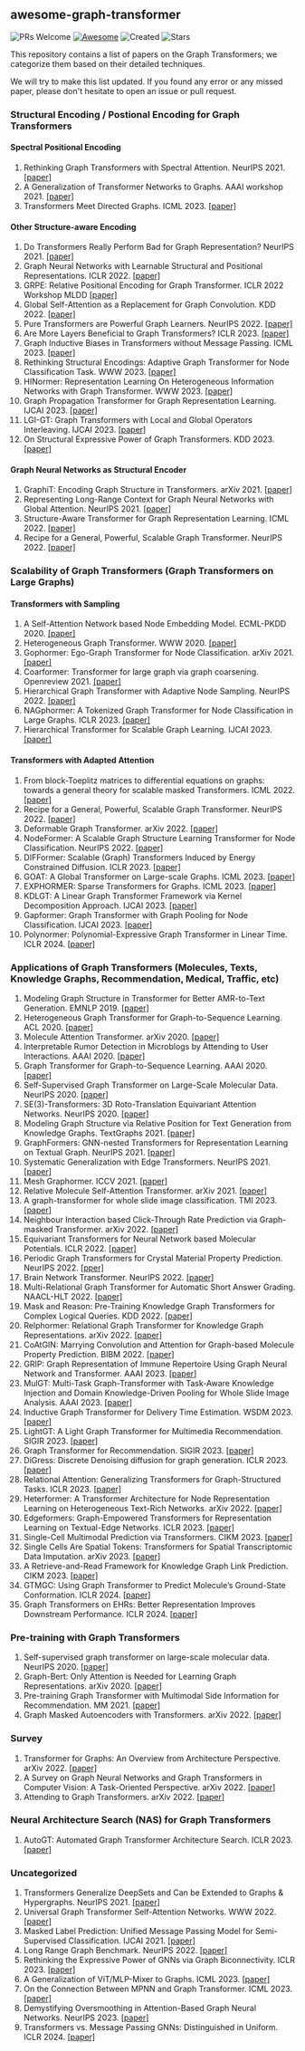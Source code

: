 ## awesome-graph-transformer

![PRs Welcome](https://img.shields.io/badge/PRs-Welcome-green)  [![Awesome](https://awesome.re/badge.svg)](https://awesome.re) ![Created](https://img.shields.io/badge/Created-2021--09-green.svg) ![Stars](https://img.shields.io/github/stars/ChandlerBang/awesome-graph-transformer?color=yellow)

<!--![PRs Welcome](https://img.shields.io/badge/PRs-Welcome-green)  [![Awesome](https://awesome.re/badge.svg)](https://awesome.re) ![Stars](https://img.shields.io/github/stars/ChandlerBang/awesome-self-supervised-gnn?color=yellow)  ![Forks](https://img.shields.io/github/forks/ChandlerBang/awesome-self-supervised-gnn?color=blue&label=Fork) -->

This repository contains a list of papers on the Graph Transformers; we categorize them based on their detailed techniques.

We will try to make this list updated. If you found any error or any missed paper, please don't hesitate to open an issue or pull request.

### Structural Encoding / Postional Encoding for Graph Transformers
#### Spectral Positional Encoding
1. Rethinking Graph Transformers with Spectral Attention. NeurIPS 2021. [[paper]](https://arxiv.org/abs/2106.03893)
1. A Generalization of Transformer Networks to Graphs. AAAI workshop 2021. [[paper]](https://arxiv.org/pdf/2012.09699)
1. Transformers Meet Directed Graphs. ICML 2023. [[paper]](https://dl.acm.org/doi/10.5555/3618408.3618855)

#### Other Structure-aware Encoding
1. Do Transformers Really Perform Bad for Graph Representation? NeurIPS 2021. [[paper]](https://arxiv.org/abs/2106.05234)
1. Graph Neural Networks with Learnable Structural and Positional Representations. ICLR 2022. [[paper]](https://arxiv.org/abs/2110.07875)
1. GRPE: Relative Positional Encoding for Graph Transformer. ICLR 2022 Workshop MLDD [[paper]](https://openreview.net/forum?id=GNfAFN_p1d)
1. Global Self-Attention as a Replacement for Graph Convolution. KDD 2022. [[paper]](https://arxiv.org/abs/2108.03348)
1. Pure Transformers are Powerful Graph Learners. NeurIPS 2022. [[paper]](https://arxiv.org/abs/2207.02505)
1. Are More Layers Beneficial to Graph Transformers? ICLR 2023. [[paper]](https://openreview.net/forum?id=uagC-X9XMi8)
1. Graph Inductive Biases in Transformers without Message Passing. ICML 2023. [[paper]](https://dl.acm.org/doi/10.5555/3618408.3619379)
1. Rethinking Structural Encodings: Adaptive Graph Transformer for Node Classification Task. WWW 2023. [[paper]](https://dl.acm.org/doi/abs/10.1145/3543507.3583464)
1. HINormer: Representation Learning On Heterogeneous Information Networks with Graph Transformer. WWW 2023. [[paper]](https://dl.acm.org/doi/abs/10.1145/3543507.3583493)
1. Graph Propagation Transformer for Graph Representation Learning. IJCAI 2023. [[paper]](https://www.ijcai.org/proceedings/2023/0396.pdf)
1. LGI-GT: Graph Transformers with Local and Global Operators Interleaving. IJCAI 2023. [[paper]](https://www.ijcai.org/proceedings/2023/0501.pdf)
1. On Structural Expressive Power of Graph Transformers. KDD 2023. [[paper]](https://dl.acm.org/doi/10.1145/3580305.3599451)
   
#### Graph Neural Networks as Structural Encoder
1. GraphiT: Encoding Graph Structure in Transformers. arXiv 2021. [[paper]](https://arxiv.org/abs/2106.05667)
1. Representing Long-Range Context for Graph Neural Networks with Global Attention. NeurIPS 2021. [[paper]](https://proceedings.neurips.cc/paper/2021/file/6e67691b60ed3e4a55935261314dd534-Paper.pdf)
1. Structure-Aware Transformer for Graph Representation Learning. ICML 2022. [[paper]](https://proceedings.mlr.press/v162/chen22r.html)
1. Recipe for a General, Powerful, Scalable Graph Transformer. NeurIPS 2022. [[paper]](https://arxiv.org/abs/2205.12454)

### Scalability of Graph Transformers (Graph Transformers on Large Graphs)
#### Transformers with Sampling
1. A Self-Attention Network based Node Embedding Model. ECML-PKDD 2020. [[paper]](https://arxiv.org/abs/2006.12100)
1. Heterogeneous Graph Transformer. WWW 2020. [[paper]](https://arxiv.org/abs/2003.01332)
1. Gophormer: Ego-Graph Transformer for Node Classification. arXiv 2021. [[paper]](https://arxiv.org/abs/2110.13094)
1. Coarformer: Transformer for large graph via graph coarsening. Openreview 2021. [[paper]](https://openreview.net/forum?id=fkjO_FKVzw)
1. Hierarchical Graph Transformer with Adaptive Node Sampling. NeurIPS 2022. [[paper]](https://arxiv.org/abs/2210.03930)
1. NAGphormer: A Tokenized Graph Transformer for Node Classification in Large Graphs. ICLR 2023. [[paper]](https://openreview.net/forum?id=8KYeilT3Ow)
1. Hierarchical Transformer for Scalable Graph Learning. IJCAI 2023. [[paper]](https://www.ijcai.org/proceedings/2023/0523.pdf)

#### Transformers with Adapted Attention
1. From block-Toeplitz matrices to differential equations on graphs: towards a general theory for scalable masked Transformers. ICML 2022. [[paper]](https://arxiv.org/abs/2107.07999)
1. Recipe for a General, Powerful, Scalable Graph Transformer. NeurIPS 2022. [[paper]](https://arxiv.org/abs/2205.12454)
1. Deformable Graph Transformer. arXiv 2022. [[paper]](https://arxiv.org/abs/2206.14337)
1. NodeFormer: A Scalable Graph Structure Learning Transformer for Node Classification. NeurIPS 2022. [[paper]](https://openreview.net/forum?id=sMezXGG5So)
1. DIFFormer: Scalable (Graph) Transformers Induced by Energy Constrained Diffusion. ICLR 2023. [[paper]](https://arxiv.org/abs/2301.09474)
1. GOAT: A Global Transformer on Large-scale Graphs. ICML 2023. [[paper]](https://dl.acm.org/doi/10.5555/3618408.3619124)
1. EXPHORMER: Sparse Transformers for Graphs. ICML 2023. [[paper]](https://dl.acm.org/doi/10.5555/3618408.3619718)
1. KDLGT: A Linear Graph Transformer Framework via Kernel Decomposition Approach. IJCAI 2023. [[paper]](https://www.ijcai.org/proceedings/2023/0263.pdf)
1. Gapformer: Graph Transformer with Graph Pooling for Node Classification. IJCAI 2023. [[paper]](https://www.ijcai.org/proceedings/2023/0244.pdf)
1. Polynormer: Polynomial-Expressive Graph Transformer in Linear Time. ICLR 2024. [[paper]](https://openreview.net/forum?id=hmv1LpNfXa)

### Applications of Graph Transformers (Molecules, Texts, Knowledge Graphs, Recommendation, Medical, Traffic, etc)
1. Modeling Graph Structure in Transformer for Better AMR-to-Text Generation. EMNLP 2019. [[paper]](https://aclanthology.org/D19-1548/)
1. Heterogeneous Graph Transformer for Graph-to-Sequence Learning. ACL 2020. [[paper]](https://aclanthology.org/2020.acl-main.640/)
1. Molecule Attention Transformer. arXiv 2020. [[paper]](https://arxiv.org/abs/2002.08264)
1. Interpretable Rumor Detection in Microblogs by Attending to User Interactions. AAAI 2020. [[paper]](https://ojs.aaai.org/index.php/AAAI/article/view/6405)
1. Graph Transformer for Graph-to-Sequence Learning. AAAI 2020. [[paper]](https://ojs.aaai.org/index.php/AAAI/article/view/6243)
1. Self-Supervised Graph Transformer on Large-Scale Molecular Data. NeurIPS 2020. [[paper]](https://proceedings.neurips.cc/paper/2020/hash/94aef38441efa3380a3bed3faf1f9d5d-Abstract.html)
1. SE(3)-Transformers: 3D Roto-Translation Equivariant Attention Networks. NeurIPS 2020. [[paper]](https://proceedings.neurips.cc/paper/2020/hash/15231a7ce4ba789d13b722cc5c955834-Abstract.html)
1. Modeling Graph Structure via Relative Position for Text Generation from Knowledge Graphs. TextGraphs 2021. [[paper]](https://arxiv.org/abs/2006.09242)
1. GraphFormers: GNN-nested Transformers for Representation Learning on Textual Graph. NeurIPS 2021. [[paper]](https://arxiv.org/pdf/2105.02605.pdf)
1. Systematic Generalization with Edge Transformers. NeurIPS 2021. [[paper]](https://proceedings.neurips.cc/paper/2021/file/0a4dc6dae338c9cb08947c07581f77a2-Paper.pdf)
1. Mesh Graphormer. ICCV 2021. [[paper]](https://openaccess.thecvf.com/content/ICCV2021/html/Lin_Mesh_Graphormer_ICCV_2021_paper.html)
1. Relative Molecule Self-Attention Transformer. arXiv 2021. [[paper]](https://arxiv.org/abs/2110.05841)
1. A graph-transformer for whole slide image classification. TMI 2023. [[paper]](https://ieeexplore.ieee.org/stamp/stamp.jsp?arnumber=9779215)
1. Neighbour Interaction based Click-Through Rate Prediction via Graph-masked Transformer. arXiv 2022. [[paper]](https://arxiv.org/abs/2201.13311)
1. Equivariant Transformers for Neural Network based Molecular Potentials. ICLR 2022. [[paper]](https://openreview.net/forum?id=zNHzqZ9wrRB)
1. Periodic Graph Transformers for Crystal Material Property Prediction. NeurIPS 2022. [[pper]](https://arxiv.org/abs/2209.11807)
1. Brain Network Transformer. NeurIPS 2022. [[paper]](https://openreview.net/forum?id=1cJ1cbA6NLN)
1. Multi-Relational Graph Transformer for Automatic Short Answer Grading. NAACL-HLT 2022. [[paper]](https://aclanthology.org/2022.naacl-main.146.pdf)
1. Mask and Reason: Pre-Training Knowledge Graph Transformers for Complex Logical Queries. KDD 2022. [[paper]](https://dl.acm.org/doi/10.1145/3534678.3539472)
1. Relphormer: Relational Graph Transformer for Knowledge Graph Representations. arXiv 2022. [[paper]](https://arxiv.org/abs/2205.10852)
1. CoAtGIN: Marrying Convolution and Attention for Graph-based Molecule Property Prediction. BIBM 2022. [[paper]](https://ieeexplore.ieee.org/abstract/document/9995324)
1. GRIP: Graph Representation of Immune Repertoire Using Graph Neural Network and Transformer. AAAI 2023. [[paper]](https://ojs.aaai.org/index.php/AAAI/article/view/25645)
1. MulGT: Multi-Task Graph-Transformer with Task-Aware Knowledge Injection and Domain Knowledge-Driven Pooling for Whole Slide Image Analysis. AAAI 2023. [[paper]](https://ojs.aaai.org/index.php/AAAI/article/view/25471)
1. Inductive Graph Transformer for Delivery Time Estimation. WSDM 2023. [[paper]](https://dl.acm.org/doi/10.1145/3539597.3570409)
1. LightGT: A Light Graph Transformer for Multimedia Recommendation. SIGIR 2023. [[paper]](https://dl.acm.org/doi/10.1145/3539618.3591716)
1. Graph Transformer for Recommendation. SIGIR 2023. [[paper]](https://dl.acm.org/doi/abs/10.1145/3539618.3591723)
1. DiGress: Discrete Denoising diffusion for graph generation. ICLR 2023. [[paper]](https://arxiv.org/abs/2209.14734)
1. Relational Attention: Generalizing Transformers for Graph-Structured Tasks. ICLR 2023. [[paper]](https://openreview.net/forum?id=cFuMmbWiN6)
1. Heterformer: A Transformer Architecture for Node Representation Learning on Heterogeneous Text-Rich Networks. arXiv 2022. [[paper]](https://arxiv.org/abs/2205.10282)
1. Edgeformers: Graph-Empowered Transformers for Representation Learning on Textual-Edge Networks. ICLR 2023. [[paper]](https://arxiv.org/abs/2302.11050)
1. Single-Cell Multimodal Prediction via Transformers. CIKM 2023. [[paper]](https://arxiv.org/pdf/2303.00233.pdf)
1. Single Cells Are Spatial Tokens: Transformers for Spatial Transcriptomic Data Imputation. arXiv 2023. [[paper]](https://arxiv.org/pdf/2302.03038.pdf)
1. A Retrieve-and-Read Framework for Knowledge Graph Link Prediction. CIKM 2023. [[paper]](https://arxiv.org/pdf/2212.09724.pdf)
1. GTMGC: Using Graph Transformer to Predict Molecule’s Ground-State Conformation. ICLR 2024. [[paper]](https://openreview.net/forum?id=F7QnIKlC1N)
1. Graph Transformers on EHRs: Better Representation Improves Downstream Performance. ICLR 2024. [[paper]](https://openreview.net/forum?id=pe0Vdv7rsL)


### Pre-training with Graph Transformers
1. Self-supervised graph transformer on large-scale molecular data. NeurIPS 2020. [[paper]](https://arxiv.org/abs/2007.02835)
1. Graph-Bert: Only Attention is Needed for Learning Graph Representations. arXiv 2020. [[paper]](https://arxiv.org/abs/2001.05140)
1. Pre-training Graph Transformer with Multimodal Side Information for Recommendation. MM 2021. [[paper]](https://dl.acm.org/doi/abs/10.1145/3474085.3475709)
1. Graph Masked Autoencoders with Transformers. arXiv 2022. [[paper]](https://arxiv.org/abs/2202.08391)

### Survey
1. Transformer for Graphs: An Overview from Architecture Perspective. arXiv 2022. [[paper]](https://arxiv.org/abs/2202.08455)
1. A Survey on Graph Neural Networks and Graph Transformers in Computer Vision: A Task-Oriented Perspective. arXiv 2022. [[paper]](https://arxiv.org/abs/2209.13232)
1. Attending to Graph Transformers. arXiv 2022. [[paper]](https://arxiv.org/abs/2302.04181)

### Neural Architecture Search (NAS) for Graph Transformers
1. AutoGT: Automated Graph Transformer Architecture Search. ICLR 2023. [[paper]](https://openreview.net/forum?id=GcM7qfl5zY)

### Uncategorized
1. Transformers Generalize DeepSets and Can be Extended to Graphs & Hypergraphs. NeurIPS 2021. [[paper]](https://proceedings.neurips.cc/paper/2021/file/ec0f40c389aeef789ce03eb814facc6c-Paper.pdf)
1. Universal Graph Transformer Self-Attention Networks. WWW 2022. [[paper]](https://dl.acm.org/doi/abs/10.1145/3487553.3524258)
1. Masked Label Prediction: Unified Message Passing Model for Semi-Supervised Classification. IJCAI 2021. [[paper]](https://www.ijcai.org/proceedings/2021/0214)
1. Long Range Graph Benchmark. NeurIPS 2022. [[paper]](https://openreview.net/forum?id=in7XC5RcjEn)
1. Rethinking the Expressive Power of GNNs via Graph Biconnectivity. ICLR 2023. [[paper]](https://openreview.net/forum?id=r9hNv76KoT3)
1. A Generalization of ViT/MLP-Mixer to Graphs. ICML 2023. [[paper]](https://dl.acm.org/doi/10.5555/3618408.3618925)
1. On the Connection Between MPNN and Graph Transformer. ICML 2023. [[paper]](https://proceedings.mlr.press/v202/cai23b/cai23b.pdf)
1. Demystifying Oversmoothing in Attention-Based Graph Neural Networks. NeurIPS 2023. [[paper]](https://openreview.net/forum?id=Kg65qieiuB)
1. Transformers vs. Message Passing GNNs: Distinguished in Uniform. ICLR 2024. [[paper]](https://openreview.net/forum?id=AcSChDWL6V)

